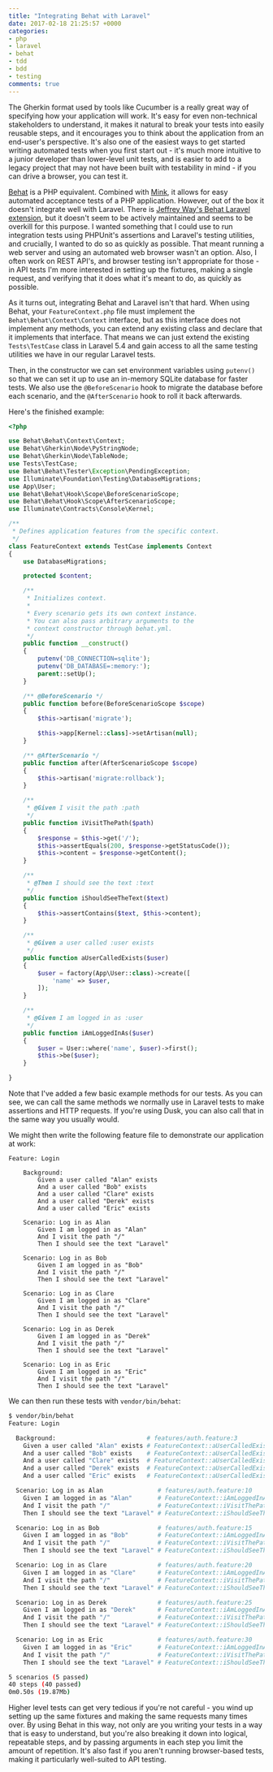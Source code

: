 ```yaml
---
title: "Integrating Behat with Laravel"
date: 2017-02-18 21:25:57 +0000
categories:
- php
- laravel
- behat
- tdd
- bdd
- testing
comments: true
---
```


The Gherkin format used by tools like Cucumber is a really great way of specifying how your application will work. It's easy for even non-technical stakeholders to understand, it makes it natural to break your tests into easily reusable steps, and it encourages you to think about the application from an end-user's perspective. It's also one of the easiest ways to get started writing automated tests when you first start out - it's much more intuitive to a junior developer than lower-level unit tests, and is easier to add to a legacy project that may not have been built with testability in mind - if you can drive a browser, you can test it.

[Behat](http://behat.org/en/latest/) is a PHP equivalent. Combined with [Mink](http://mink.behat.org/en/latest/), it allows for easy automated acceptance tests of a PHP application. However, out of the box it doesn't integrate well with Laravel. There is [Jeffrey Way's Behat Laravel extension](https://github.com/laracasts/Behat-Laravel-Extension), but it doesn't seem to be actively maintained and seems to be overkill for this purpose. I wanted something that I could use to run integration tests using PHPUnit's assertions and Laravel's testing utilities, and crucially, I wanted to do so as quickly as possible. That meant running a web server and using an automated web browser wasn't an option. Also, I often work on REST API's, and browser testing isn't appropriate for those - in API tests I'm more interested in setting up the fixtures, making a single request, and verifying that it does what it's meant to do, as quickly as possible.

As it turns out, integrating Behat and Laravel isn't that hard. When using Behat, your `FeatureContext.php` file must implement the `Behat\Behat\Context\Context` interface, but as this interface does not implement any methods, you can extend any existing class and declare that it implements that interface. That means we can just extend the existing `Tests\TestCase` class in Laravel 5.4 and gain access to all the same testing utilities we have in our regular Laravel tests.

Then, in the constructor we can set environment variables using `putenv()` so that we can set it up to use an in-memory SQLite database for faster tests. We also use the `@BeforeScenario` hook to migrate the database before each scenario, and the `@AfterScenario` hook to roll it back afterwards.

Here's the finished example:

```php
<?php

use Behat\Behat\Context\Context;
use Behat\Gherkin\Node\PyStringNode;
use Behat\Gherkin\Node\TableNode;
use Tests\TestCase;
use Behat\Behat\Tester\Exception\PendingException;
use Illuminate\Foundation\Testing\DatabaseMigrations;
use App\User;
use Behat\Behat\Hook\Scope\BeforeScenarioScope;
use Behat\Behat\Hook\Scope\AfterScenarioScope;
use Illuminate\Contracts\Console\Kernel;

/**
 * Defines application features from the specific context.
 */
class FeatureContext extends TestCase implements Context
{
    use DatabaseMigrations;

    protected $content;

    /**
     * Initializes context.
     *
     * Every scenario gets its own context instance.
     * You can also pass arbitrary arguments to the
     * context constructor through behat.yml.
     */
    public function __construct()
    {
        putenv('DB_CONNECTION=sqlite');
        putenv('DB_DATABASE=:memory:');
        parent::setUp();
    }

    /** @BeforeScenario */
    public function before(BeforeScenarioScope $scope)
    {
        $this->artisan('migrate');

        $this->app[Kernel::class]->setArtisan(null);
    }

    /** @AfterScenario */
    public function after(AfterScenarioScope $scope)
    {
        $this->artisan('migrate:rollback');
    }

    /**
     * @Given I visit the path :path
     */
    public function iVisitThePath($path)
    {
        $response = $this->get('/');
        $this->assertEquals(200, $response->getStatusCode());
        $this->content = $response->getContent();
    }

    /**
     * @Then I should see the text :text
     */
    public function iShouldSeeTheText($text)
    {
        $this->assertContains($text, $this->content);
    }

    /**
     * @Given a user called :user exists
     */
    public function aUserCalledExists($user)
    {
        $user = factory(App\User::class)->create([
            'name' => $user,
        ]);
    }

    /**
     * @Given I am logged in as :user
     */
    public function iAmLoggedInAs($user)
    {
        $user = User::where('name', $user)->first();
        $this->be($user);
    }

}
```

Note that I've added a few basic example methods for our tests. As you can see, we can call the same methods we normally use in Laravel tests to make assertions and HTTP requests. If you're using Dusk, you can also call that in the same way you usually would.

We might then write the following feature file to demonstrate our application at work:

```gherkin
Feature: Login

    Background:
        Given a user called "Alan" exists
        And a user called "Bob" exists
        And a user called "Clare" exists
        And a user called "Derek" exists
        And a user called "Eric" exists

    Scenario: Log in as Alan
        Given I am logged in as "Alan"
        And I visit the path "/"
        Then I should see the text "Laravel"

    Scenario: Log in as Bob
        Given I am logged in as "Bob"
        And I visit the path "/"
        Then I should see the text "Laravel"

    Scenario: Log in as Clare
        Given I am logged in as "Clare"
        And I visit the path "/"
        Then I should see the text "Laravel"

    Scenario: Log in as Derek
        Given I am logged in as "Derek"
        And I visit the path "/"
        Then I should see the text "Laravel"

    Scenario: Log in as Eric
        Given I am logged in as "Eric"
        And I visit the path "/"
        Then I should see the text "Laravel"
```

We can then run these tests with `vendor/bin/behat`:

```bash
$ vendor/bin/behat 
Feature: Login

  Background:                         # features/auth.feature:3
    Given a user called "Alan" exists # FeatureContext::aUserCalledExists()
    And a user called "Bob" exists    # FeatureContext::aUserCalledExists()
    And a user called "Clare" exists  # FeatureContext::aUserCalledExists()
    And a user called "Derek" exists  # FeatureContext::aUserCalledExists()
    And a user called "Eric" exists   # FeatureContext::aUserCalledExists()

  Scenario: Log in as Alan               # features/auth.feature:10
    Given I am logged in as "Alan"       # FeatureContext::iAmLoggedInAs()
    And I visit the path "/"             # FeatureContext::iVisitThePath()
    Then I should see the text "Laravel" # FeatureContext::iShouldSeeTheText()

  Scenario: Log in as Bob                # features/auth.feature:15
    Given I am logged in as "Bob"        # FeatureContext::iAmLoggedInAs()
    And I visit the path "/"             # FeatureContext::iVisitThePath()
    Then I should see the text "Laravel" # FeatureContext::iShouldSeeTheText()

  Scenario: Log in as Clare              # features/auth.feature:20
    Given I am logged in as "Clare"      # FeatureContext::iAmLoggedInAs()
    And I visit the path "/"             # FeatureContext::iVisitThePath()
    Then I should see the text "Laravel" # FeatureContext::iShouldSeeTheText()

  Scenario: Log in as Derek              # features/auth.feature:25
    Given I am logged in as "Derek"      # FeatureContext::iAmLoggedInAs()
    And I visit the path "/"             # FeatureContext::iVisitThePath()
    Then I should see the text "Laravel" # FeatureContext::iShouldSeeTheText()

  Scenario: Log in as Eric               # features/auth.feature:30
    Given I am logged in as "Eric"       # FeatureContext::iAmLoggedInAs()
    And I visit the path "/"             # FeatureContext::iVisitThePath()
    Then I should see the text "Laravel" # FeatureContext::iShouldSeeTheText()

5 scenarios (5 passed)
40 steps (40 passed)
0m0.50s (19.87Mb)
```

Higher level tests can get very tedious if you're not careful - you wind up setting up the same fixtures and making the same requests many times over. By using Behat in this way, not only are you writing your tests in a way that is easy to understand, but you're also breaking it down into logical, repeatable steps, and by passing arguments in each step you limit the amount of repetition. It's also fast if you aren't running browser-based tests, making it particularly well-suited to API testing.
